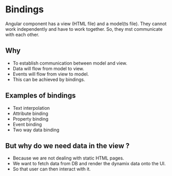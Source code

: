 # Bindings

Angular component has a view (HTML file) and a model(ts file). They cannot work independently and have to work together. So, they mst communicate with each other.

## Why

- To establish communication between model and view.
- Data will flow from model to view.
- Events will flow from view to model.
- This can be achieved by bindings.


## Examples of bindings

- Text interpolation
- Attribute binding
- Property binding
- Event binding
- Two way data binding

## But why do we need data in the view ?

- Because we are not dealing with static HTML pages.
- We want to fetch data from DB and render the dynamix data onto the UI.
- So that user can then interact with it.
